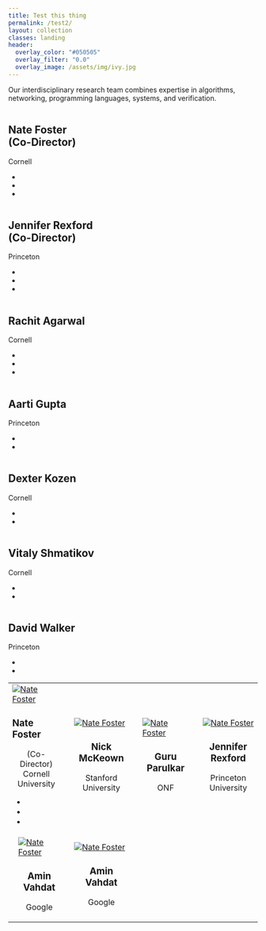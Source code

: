 ```yaml
---
title: Test this thing
permalink: /test2/
layout: collection
classes: landing
header:
  overlay_color: "#050505"
  overlay_filter: "0.0"
  overlay_image: /assets/img/ivy.jpg
---
```


Our interdisciplinary research team combines expertise in algorithms, networking, programming languages, systems, and verification.


 
 <div class="container">
              <div class="row">
                <div class="col-sm-4 col-sm-offset-2">
                    <div class="team-member">
                        <img src="/foster-site/assets/img/nate.jpg" class="img-responsive img-circle" alt="">
                        <h2>Nate Foster<br/>(Co-Director)</h2>
                        <p class="text-muted">Cornell</p>
                        <ul class="list-inline social-buttons">
                            <li><a href="http://www.cs.cornell.edu/~jnfoster/"><i class="fa fa-home"></i></a></li>
                            <li><a href="mailto:jnfoster@cs.cornell.edu"><i class="far fa-envelope"></i></a></li>
                            <li><a href="https://twitter.com/natefoster"><i class="fab fa-twitter"></i></a></li>
                        </ul>
                    </div>
                </div>
                <div class="col-sm-4">
                    <div class="team-member">
                        <img src="/foster-site/assets/img/jen.jpg" class="img-responsive img-circle" alt="">
                        <h2>Jennifer Rexford<br/>(Co-Director)</h2>
                        <p class="text-muted">Princeton</p>
                        <ul class="list-inline social-buttons">
                            <li><a href="http://www.cs.princeton.edu/~jrex/"><i class="fa fa-home"></i></a></li>
                            <li><a href="mailto:jrex@cs.princeton.edu"><i class="far fa-envelope"></i></a></li>
                            <li><a href="https://twitter.com/jrexnet"><i class="fab fa-twitter"></i></a></li>
                        </ul>
                    </div>
                </div>
            </div>
            <div class="row">
              <div class="col-sm-2">
                <div class="team-member">
                  <img src="/foster-site/assets/img/rachit.jpg" class="img-responsive img-circle" alt="">
                  <h2>Rachit Agarwal</h2>
                  <p class="text-muted">Cornell</p>
                  <ul class="list-inline social-buttons">
                    <li><a href="http://people.eecs.berkeley.edu/~rachit/"><i class="fa fa-home"></i></a></li>
                    <li><a href="mailto:ragarwal@berkeley.edu"><i class="far fa-envelope"></i></a></li>
                    <li><a href="https://twitter.com/_ragarwal_"><i class="fab fa-twitter"></i></a></li>
                  </ul>
                </div>
              </div>
              <div class="col-sm-2">
                <div class="team-member">
                  <img src="/foster-site/assets/img/aarti.jpg" class="img-responsive img-circle" alt="">
                  <h2>Aarti Gupta</h2>
                  <p class="text-muted">Princeton</p>
                  <ul class="list-inline social-buttons">
                    <li><a href="https://www.cs.princeton.edu/~aartig/"><i class="fa fa-home"></i></a></li>
                    <li><a href="mailto:aartig@cs.princeton.edu"><i class="far fa-envelope"></i></a></li>
                  </ul>
                </div>
              </div>
              <div class="col-sm-2">
                <div class="team-member">
                  <img src="/foster-site/assets/img/dexter.jpg" class="img-responsive img-circle" alt="">
                  <h2>Dexter Kozen</h2>
                  <p class="text-muted">Cornell</p>
                  <ul class="list-inline social-buttons">
                    <li><a href="https://www.cs.cornell.edu/~kozen/"><i class="fa fa-home"></i></a></li>
                    <li><a href="mailto:kozen@cs.cornell.edu"><i class="far fa-envelope"></i></a></li>
                  </ul>
                </div>
              </div>
              <div class="col-sm-2">
                <div class="team-member">
                  <img src="/foster-site/assets/img/vitaly.jpg" class="img-responsive img-circle" alt="">
                  <h2>Vitaly Shmatikov</h2>
                  <p class="text-muted">Cornell</p>
                  <ul class="list-inline social-buttons">
                    <li><a href="https://www.cs.cornell.edu/~schmat/"><i class="fa fa-home"></i></a></li>
                    <li><a href="mailto:schmat@cs.cornell.edu"><i class="far fa-envelope"></i></a></li>
                  </ul>
                </div>
              </div>
              <div class="col-sm-2">
                <div class="team-member">
                  <img src="/foster-site/assets/img/dave.jpg" class="img-responsive img-circle" alt="">
                  <h2>David Walker</h2>
                  <p class="text-muted">Princeton</p>
                  <ul class="list-inline social-buttons">
                    <li><a href="https://www.cs.princeton.edu/~dpw/"><i class="fa fa-home"></i></a></li>
                    <li><a href="mailto:dpw@cs.princeton.edu"><i class="far fa-envelope"></i></a></li>
                  </ul>
                </div>
              </div>
            </div>
          </div>



<table>
<tbody>
<tr>
<td class="team-member"><a title="Nate Foster" href="http://www.cs.cornell.edu/~jnfoster/"><img src="{{ site.baseurl }}/assets/img/nate.jpg" class="img-responsive img-circle" alt="Nate Foster"/></a>
<h3>Nate Foster</h3>
 <p style="text-align: center;">(Co-Director)<br />Cornell University</p>
 <ul class="list-inline social-buttons" >
                            <li><a href="http://www.cs.cornell.edu/~jnfoster/"><i class="fa fa-home"></i></a></li>
                            <li><a href="mailto:jnfoster@cs.cornell.edu"><i class="far fa-envelope"></i></a></li>
                            <li><a href="https://twitter.com/natefoster"><i class="fab fa-twitter"></i></a></li>
                        </ul>
</td>
<td style="padding-left:20px;" class="team-member"><a title="Nick McKeown" href="http://yuba.stanford.edu/~nickm/"><img src="{{ site.baseurl }}/assets/img/nate.jpg" class="img-responsive img-circle" alt="Nate Foster"/></a>
<h3 style="text-align: center;">Nick McKeown</h3>
<p style="text-align: center;">Stanford University</p>
</td>
<td style="padding-left:20px;" class="team-member"><a title="Guru Parulkar" href="https://www.linkedin.com/in/guruparulkar/"><img src="{{ site.baseurl }}/assets/img/nate.jpg" class="img-responsive img-circle" alt="Nate Foster"/></a>
<h3 style="text-align: center;">Guru Parulkar</h3>
<p style="text-align: center;">ONF</p>
</td>
<td style="padding-left:20px;" class="team-member"><a title="Jennifer Rexford" href="http://www.cs.princeton.edu/~jrex/"><img src="{{ site.baseurl }}/assets/img/jen.jpg" class="img-responsive img-circle" alt="Nate Foster"/></a>
<h3 style="text-align: center;">Jennifer Rexford</h3>
<p style="text-align: center;">Princeton University</p>
</td>
</tr>
<tr>
<td style="padding-left:20px;" class="team-member"><a title="Amin Vahdat" href="https://research.google.com/pubs/AminVahdat.html"><img src="{{ site.baseurl }}/assets/img/aarti.jpg" class="img-responsive img-circle" alt="Nate Foster"/></a>
<h3 style="text-align: center;">Amin Vahdat</h3>
<p style="text-align: center;">Google</p>
</td>
<td style="padding-left:20px;" class="team-member"><a title="Amin Vahdat" href="https://research.google.com/pubs/AminVahdat.html"><img src="{{ site.baseurl }}/assets/img/aarti.jpg" class="img-responsive img-circle" alt="Nate Foster"/></a>
<h3 style="text-align: center;">Amin Vahdat</h3>
<p style="text-align: center;">Google</p>
</td>
</tr>
</tbody>
